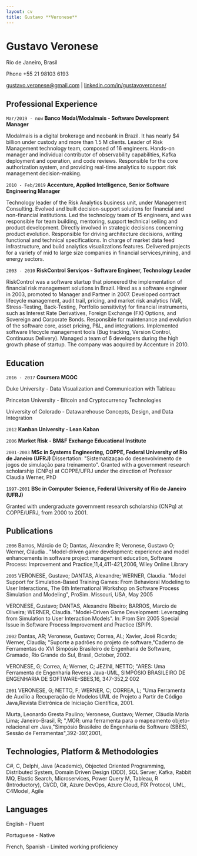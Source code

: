 ```yaml
---
layout: cv
title: Gustavo **Veronese**
---
```

# Gustavo Veronese
Rio de Janeiro, Brasil

Phone +55 21 98103 6193

<div id="webaddress">
<a href="gustavo.veronese@gmail.com">gustavo.veronese@gmail.com</a>
| <a href="https://linkedin.com/in/gustavoveronese">linkedin.com/in/gustavoveronese/</a>

</div>


## Professional Experience
`Mar/2019 - now`
__Banco Modal/Modalmais - Software Development Manager__

Modalmais is a digital brokerage and neobank in Brazil. It has nearly $4 billion under custody and more than 1.5 M clients. Leader of Risk Management technology team, composed of 16 engineers. Hands-on manager and individual contributor of observability capabilities, Kafka deployment and operation, and code reviews.
Responsible for the core authorization system, and providing real-time analytics to support risk management decision-making.


`2010 - Feb/2019`
__Accenture, Applied Intelligence, Senior Software Engineering Manager__

Technology leader of the Risk Analytics business unit, under Management Consulting. Evolved and built decision-support solutions for financial and non-financial institutions. Led the technology team of 15 engineers, and was responsible for team building, mentoring, support technical selling and product development. Directly involved in strategic decisions concerning product evolution. Responsible for driving architecture decisions, writing functional and technical specifications. In charge of market data feed infrastructure, and build analytics visualizations features. Delivered projects for a variety of mid to large size companies in financial services,mining, and energy sectors.


`2003 - 2010`
__RiskControl Serviços - Software Engineer, Technology Leader__

RiskControl was a software startup that pioneered the implementation of financial risk management solutions in Brazil. Hired as a software engineer in 2003, promoted to Manager and Partner in 2007. Developed contract lifecycle management, audit trail, pricing, and market risk analytics (VaR, Stress-Testing, Back-Testing, Portfolio sensitivity) for financial instruments, such as Interest Rate Derivatives, Foreign Exchange (FX) Options, and Sovereign and Corporate Bonds. Responsible for maintenance and evolution of the software core, asset pricing, P&L, and integrations. Implemented software lifecycle management tools (Bug tracking, Version Control, Continuous Delivery). Managed a team of 6 developers during the high growth phase of startup. The company was acquired by Accenture in 2010. 


## Education

`2016 - 2017`
__Coursera MOOC__

Duke University - Data Visualization and Communication with Tableau

Princeton University - Bitcoin and Cryptocurrency Technologies

University of Colorado - Datawarehouse Concepts, Design, and Data Integration

`2012`
__Kanban University - Lean Kaban__

`2006`
__Market Risk - BM&F Exchange Educational Institute__


`2001-2003`
__MSc in Systems Engineering, COPPE, Federal University of Rio de Janeiro (UFRJ)__
Dissertation: "Sistematizaçao do desenvolvimento de jogos de simulação para treinamento".
Granted with a government research scholarship (CNPq) at COPPE/UFRJ under the direction of Professor Claudia Werner, PhD
 

`1997-2001`
__BSc in Computer Science, Federal University of Rio de Janeiro (UFRJ)__

Granted with undergraduate government research scholarship (CNPq) at COPPE/UFRJ, from 2000 to 2001.

## Publications

`2006`
Barros, Márcio de O; Dantas, Alexandre R; Veronese, Gustavo O; Werner, Cláudia . "Model‐driven game development: experience and model enhancements in software project management education, Software Process: Improvement and Practice,11,4,411-421,2006, Wiley Online Library

`2005`
VERONESE, Gustavo; DANTAS, Alexandre; WERNER, Claudia. "Model Support for Simulation-Based Training Games: From Behavioral Modeling to User Interactions, The 6th International Workshop on Software Process Simulation and Modeling", ProSim. Missouri, USA, May 2005

VERONESE, Gustavo; DANTAS, Alexandre Ribeiro; BARROS, Marcio de Oliveira; WERNER, Claudia. "Model-Driven Game Development: Leveraging from Simulation to User Interaction Models". In: Prom Sim 2005 Special Issue in Software Process Improvement and Practice (SPIP).

`2002`
Dantas, AR; Veronese, Gustavo; Correa, AL; Xavier, José Ricardo; Werner, Claudia; "Suporte a padrões no projeto de software,"Caderno de Ferramentas do XVI Simpósio Brasileiro de Engenharia de Software, Gramado, Rio Grande do Sul, Brasil, October, 2002.

VERONESE, G; Correa, A; Werner, C; JEZINI, NETTO; "ARES: Uma Ferramenta de Engenharia Reversa Java-UML, SIMPÓSIO BRASILEIRO DE ENGENHARIA DE SOFTWARE–SBES,16, 347-352,2 002

`2001`
VERONESE, G; NETTO, F; WERNER, C; CORREA, L; "Uma Ferramenta de Auxílio a Recuperação de Modelos UML de Projeto a Partir de Código Java,Revista Eletrônica de Iniciação Científica, 2001.

Murta, Leonardo Gresta Paulino; Veronese, Gustavo; Werner, Cláudia Maria Lima; Janeiro-Brasil, R; ",MOR: uma ferramenta para o mapeamento objeto-relacional em Java,"Simpósio Brasileiro de Engenharia de Software (SBES), Sessão de Ferramentas",392-397,2001,



## Technologies, Platform & Methodologies

C#, C, Delphi, Java (Academic), Objected Oriented Programming,  Distributed System, Domain Driven
Design (DDD), SQL Server, Kafka, Rabbit MQ, Elastic Search, Microservices, Power Query M, Tableau, R (Introductory), CI/CD, Git, Azure DevOps, Azure Cloud, FIX Protocol, UML, C4Model, Agile

## Languages

English - Fluent

Portuguese - Native 

French, Spanish - Limited working proficiency

<!-- ### Footer

Last updated: July 2021 -->

